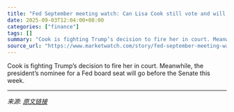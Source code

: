 ```yaml
---
title: "Fed September meeting watch: Can Lisa Cook still vote and will Trump’s new nominee be on the board?"
date: 2025-09-03T12:04:00+08:00
categories: ["finance"]
tags: []
summary: "Cook is fighting Trump’s decision to fire her in court. Meanwhile, the president’s nominee for a Fed board seat will go before the Senate this week."
source_url: "https://www.marketwatch.com/story/fed-september-meeting-watch-can-lisa-cook-still-vote-and-will-trumps-new-nominee-be-on-the-board-8e9ac671?mod=mw_rss_topstories"
---
```


Cook is fighting Trump’s decision to fire her in court. Meanwhile, the president’s nominee for a Fed board seat will go before the Senate this week.

---

*来源: [原文链接](https://www.marketwatch.com/story/fed-september-meeting-watch-can-lisa-cook-still-vote-and-will-trumps-new-nominee-be-on-the-board-8e9ac671?mod=mw_rss_topstories)*
